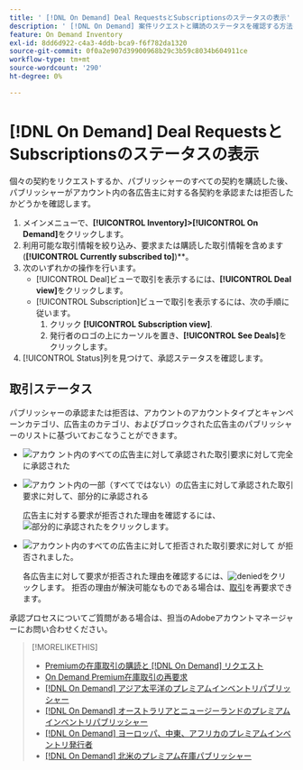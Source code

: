 ```yaml
---
title: ' [!DNL On Demand] Deal RequestsとSubscriptionsのステータスの表示'
description: ' [!DNL On Demand] 案件リクエストと購読のステータスを確認する方法を説明します。'
feature: On Demand Inventory
exl-id: 8dd6d922-c4a3-4ddb-bca9-f6f782da1320
source-git-commit: 0f0a2e907d39900968b29c3b59c8034b604911ce
workflow-type: tm+mt
source-wordcount: '290'
ht-degree: 0%

---
```


# [!DNL On Demand] Deal RequestsとSubscriptionsのステータスの表示

個々の契約をリクエストするか、パブリッシャーのすべての契約を購読した後、パブリッシャーがアカウント内の各広告主に対する各契約を承認または拒否したかどうかを確認します。

1. メインメニューで、**[!UICONTROL Inventory]>[!UICONTROL On Demand]**&#x200B;をクリックします。
1. 利用可能な取引情報を絞り込み、要求または購読した取引情報を含めます(**[!UICONTROL Currently subscribed to]**)**。
1. 次のいずれかの操作を行います。
   * [!UICONTROL Deal]ビューで取引を表示するには、**[!UICONTROL Deal view]**&#x200B;をクリックします。
   * [!UICONTROL Subscription]ビューで取引を表示するには、次の手順に従います。
      1. クリック **[!UICONTROL Subscription view]**.
      1. 発行者のロゴの上にカーソルを置き、**[!UICONTROL See Deals]**&#x200B;をクリックします。
1. [!UICONTROL Status]列を見つけて、承認ステータスを確認します。

## 取引ステータス

パブリッシャーの承認または拒否は、アカウントのアカウントタイプとキャンペーンカテゴリ、広告主のカテゴリ、およびブロックされた広告主のパブリッシャーのリストに基づいておこなうことができます。

* ![アカウ](/help/dsp/assets/approved.png) ント内のすべての広告主に対して承認された取引要求に対して完全に承認された

* ![アカウ](/help/dsp/assets/partly-approved.png) ント内の一部（すべてではない）の広告主に対して承認された取引要求に対して、部分的に承認される

   広告主に対する要求が拒否された理由を確認するには、![部分的に承認された](/help/dsp/assets/partly-approved.png)をクリックします。

* ![アカウント内のすべての広告主に対して拒否された取引要求に対して](/help/dsp/assets/denied.png) が拒否されました。

   各広告主に対して要求が拒否された理由を確認するには、![denied](/help/dsp/assets/denied.png)をクリックします。 拒否の理由が解決可能なものである場合は、[取引](/help/dsp/inventory/on-demand-inventory-rerequest.md)を再要求できます。

承認プロセスについてご質問がある場合は、担当のAdobeアカウントマネージャーにお問い合わせください。

>[!MORELIKETHIS]
>
>* [Premiumの在庫取引の購読と [!DNL On Demand] リクエスト](on-demand-inventory-subscribe.md)
>* [On Demand Premium在庫取引の再要求](on-demand-inventory-rerequest.md)
>* [[!DNL On Demand] アジア太平洋のプレミアムインベントリパブリッシャー](on-demand-inventory-publishers-apac.md)
>* [[!DNL On Demand] オーストラリアとニュージーランドのプレミアムインベントリパブリッシャー](on-demand-inventory-publishers-anz.md)
>* [[!DNL On Demand] ヨーロッパ、中東、アフリカのプレミアムインベントリ発行者](on-demand-inventory-publishers-emea.md)
>* [[!DNL On Demand] 北米のプレミアム在庫パブリッシャー](on-demand-inventory-publishers-na.md)

